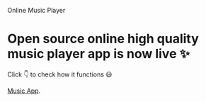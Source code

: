 Online Music Player
# Open source online high quality music player app is now live ✨ 

Click 👇 to check how it functions 😃

[Music App](https://gaana-music.netlify.app/).
